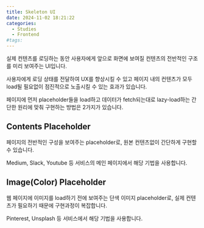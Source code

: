 ```yaml
---
title: Skeleton UI
date: 2024-11-02 18:21:22
categories:
  - Studies
  - Frontend
#tags:
---
```

실제 컨텐츠를 로딩하는 동안 사용자에게 앞으로 화면에 보여질 컨텐츠의 전반적인 구조를 미리 보여주는 UI입니다.

사용자에게 로딩 상태를 전달하여 UX를 향상시킬 수 있고 페이지 내의 컨텐츠가 모두 load될 필요없이 점진적으로 노출시킬 수 있는 효과가 있습니다.

페이지에 먼저 placeholder들을 load하고 데이터가 fetch되는대로 lazy-load하는 간단한 원리에 맞춰 구현하는 방법은 2가지가 있습니다.

## Contents Placeholder

페이지의 전반적인 구성을 보여주는 placeholder로, 원본 컨텐츠없이 간단하게 구현할 수 있습니다.

Medium, Slack, Youtube 등 서비스의 메인 페이지에서 해당 기법을 사용합니다.

## Image(Color) Placeholder

웹 페이지에 이미지를 load하기 전에 보여주는 단색 이미지 placeholder로, 실제 컨텐츠가 필요하기 때문에 구현과정이 복잡합니다.

Pinterest, Unsplash 등 서비스에서 해당 기법을 사용합니다.
